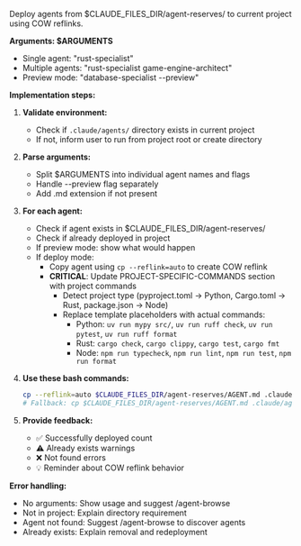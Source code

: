 Deploy agents from $CLAUDE_FILES_DIR/agent-reserves/ to current project using COW reflinks.

**Arguments: $ARGUMENTS**
- Single agent: "rust-specialist" 
- Multiple agents: "rust-specialist game-engine-architect"
- Preview mode: "database-specialist --preview"

**Implementation steps:**
1. **Validate environment:**
   - Check if `.claude/agents/` directory exists in current project
   - If not, inform user to run from project root or create directory

2. **Parse arguments:**
   - Split $ARGUMENTS into individual agent names and flags
   - Handle --preview flag separately
   - Add .md extension if not present

3. **For each agent:**
   - Check if agent exists in $CLAUDE_FILES_DIR/agent-reserves/
   - Check if already deployed in project
   - If preview mode: show what would happen
   - If deploy mode: 
     - Copy agent using `cp --reflink=auto` to create COW reflink
     - **CRITICAL**: Update PROJECT-SPECIFIC-COMMANDS section with project commands
       - Detect project type (pyproject.toml → Python, Cargo.toml → Rust, package.json → Node)
       - Replace template placeholders with actual commands:
         - Python: `uv run mypy src/`, `uv run ruff check`, `uv run pytest`, `uv run ruff format`
         - Rust: `cargo check`, `cargo clippy`, `cargo test`, `cargo fmt`
         - Node: `npm run typecheck`, `npm run lint`, `npm run test`, `npm run format`

4. **Use these bash commands:**
   ```bash
   cp --reflink=auto $CLAUDE_FILES_DIR/agent-reserves/AGENT.md .claude/agents/AGENT.md
   # Fallback: cp $CLAUDE_FILES_DIR/agent-reserves/AGENT.md .claude/agents/AGENT.md
   ```

5. **Provide feedback:**
   - ✅ Successfully deployed count
   - ⚠️ Already exists warnings  
   - ❌ Not found errors
   - 💡 Reminder about COW reflink behavior

**Error handling:**
- No arguments: Show usage and suggest /agent-browse
- Not in project: Explain directory requirement
- Agent not found: Suggest /agent-browse to discover agents
- Already exists: Explain removal and redeployment